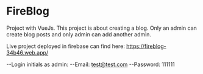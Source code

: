 # FireBlog

Project with VueJs.
This project is about creating a blog.
Only an admin can create blog posts and only admin can add another admin.

Live project deployed in firebase can find here: https://fireblog-34b46.web.app/

--Login initials as admin:
--Email: test@test.com
--Password: 111111
